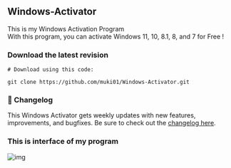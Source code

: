 ## Windows-Activator

This is my Windows Activation Program <br/>
With this program, you can activate Windows 11, 10, 8.1, 8, and 7 for Free !

### Download the latest revision
```
# Download using this code:

git clone https://github.com/muki01/Windows-Activator.git
```

### :scroll: Changelog
This Windows Activator gets weekly updates with new features, improvements, and bugfixes.
Be sure to check out the [changelog here]().

### This is interface of my program
![img](https://user-images.githubusercontent.com/75759731/121789777-80910580-cbe1-11eb-8e11-88db0d8e59bd.PNG)

